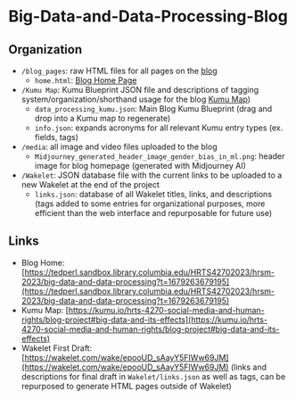 # Big-Data-and-Data-Processing-Blog

## Organization

* `/blog_pages`: raw HTML files for all pages on the [blog](https://tedperl.sandbox.library.columbia.edu/HRTS42702023/hrsm-2023/big-data-and-data-processing)
  * `home.html`: [Blog Home Page](https://tedperl.sandbox.library.columbia.edu/HRTS42702023/hrsm-2023/big-data-and-data-processing)
* `/Kumu Map`: Kumu Blueprint JSON file and descriptions of tagging system/organization/shorthand usage for the blog [Kumu Map](https://kumu.io/hrts-4270-social-media-and-human-rights/blog-project#big-data-and-its-effects))
  * `data_processing_kumu.json`: Main Blog Kumu Blueprint (drag and drop into a Kumu map to regenerate)
  * `info.json`: expands acronyms for all relevant Kumu entry types (ex. fields, tags)
* `/media`: all image and video files uploaded to the blog
  * `Midjourney_generated_header_image_gender_bias_in_ml.png`: header image for blog homepage (generated with Midjourney AI)
* `/Wakelet`: JSON database file with the current links to be uploaded to a new Wakelet at the end of the project
  * `links.json`: database of all Wakelet titles, links, and descriptions (tags added to some entries for organizational purposes, more efficient than the web interface and repurposable for future use)

## Links

* Blog Home: [https://tedperl.sandbox.library.columbia.edu/HRTS42702023/hrsm-2023/big-data-and-data-processing?t=1679263679195](https://tedperl.sandbox.library.columbia.edu/HRTS42702023/hrsm-2023/big-data-and-data-processing?t=1679263679195)  
* Kumu Map: [https://kumu.io/hrts-4270-social-media-and-human-rights/blog-project#big-data-and-its-effects](https://kumu.io/hrts-4270-social-media-and-human-rights/blog-project#big-data-and-its-effects)
* Wakelet First Draft: [https://wakelet.com/wake/epooUD_sAayY5FIWw69JM](https://wakelet.com/wake/epooUD_sAayY5FIWw69JM) (links and descriptions for final draft in `Wakelet/links.json` as well as tags, can be repurposed to generate HTML pages outside of Wakelet)
